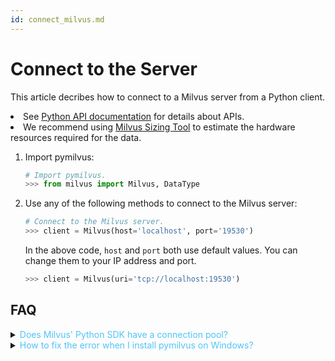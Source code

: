 ```yaml
---
id: connect_milvus.md
---
```


# Connect to the Server

This article decribes how to connect to a Milvus server from a Python client.

<div class="alert note">
<li>See <a href="https://github.com/milvus-io/pymilvus">Python API documentation</a> for details about APIs.</li>
<li>We recommend using <a href="https://milvus.io/tools/sizing">Milvus Sizing Tool</a> to estimate the hardware resources required for the data.</li>
</div>


1. Import pymilvus:

   ```python
   # Import pymilvus.
   >>> from milvus import Milvus, DataType
   ```

2. Use any of the following methods to connect to the Milvus server:

   ```python
   # Connect to the Milvus server.
   >>> client = Milvus(host='localhost', port='19530')
   ```

   <div class="alert note">
   In the above code, <code>host</code> and <code>port</code> both use default values. You can change them to your IP address and port.
   </div>

   ```python
   >>> client = Milvus(uri='tcp://localhost:19530')
   ```

## FAQ

<details>
<summary><font color="#4fc4f9">Does Milvus' Python SDK have a connection pool?</font></summary>
{{fragments/faq_pymilvus_connection_pool.md}}
</details>
<details>
<summary><font color="#4fc4f9">How to fix the error when I install pymilvus on Windows?</font></summary>
{{fragments/faq_pymilvus_install_error.md}}
</details>
